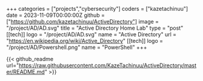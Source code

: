 +++
categories = ["projects","cybersecurity"]
coders = ["kazetachinuu"]
date = 2023-11-09T00:00:00Z
github = ["https://github.com/kazetachinuu/ActiveDirectory"]
image = "/project/AD/AD.svg"
title = "Active Directory Home Lab"
type = "post"
[[tech]]
logo = "/project/AD/AD.svg"
name = "Active Directory"
url = "https://en.wikipedia.org/wiki/Active_Directory"
[[tech]]
logo = "/project/AD/Powershell.png"
name = "PowerShell"
+++

<div style="max-width: 900px; margin: 0 auto;">

{{< github_readme url="https://raw.githubusercontent.com/KazeTachinuu/ActiveDirectory/master/README.md" >}}


